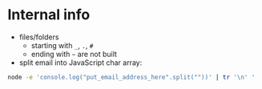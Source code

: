 # Internal info

- files/folders
  - starting with `_`, `.`, `#`
  - ending with `~`
    are not built
- split email into JavaScript char array:

```sh
node -e 'console.log("put_email_address_here".split(""))' | tr '\n' ' ' | tr -d " " && echo ""
```
